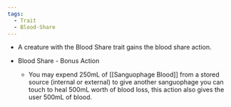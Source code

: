 ```yaml
---
tags:
  - Trait
  - Blood-Share
---
```

- A creature with the Blood Share trait gains the blood share action. 

- Blood Share - Bonus Action
	- You may expend 250mL of [[Sanguophage Blood]] from a stored source (internal or external) to give another sanguophage you can touch to heal 500mL worth of blood loss, this action also gives the user 500mL of blood.